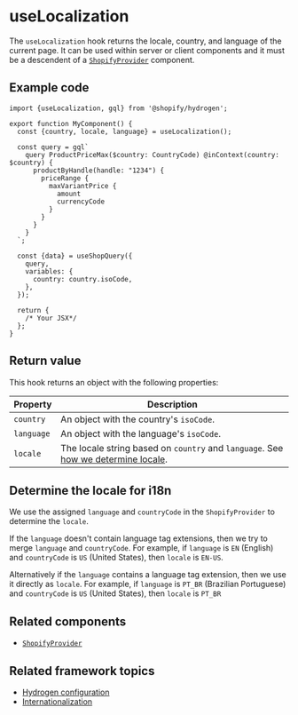 # useLocalization


The `useLocalization` hook returns the locale, country, and language of the current page. It can be used within server or client components and it must be a descendent of a [`ShopifyProvider`](/docs/components/global/shopifyprovider) component.

## Example code

```tsx
import {useLocalization, gql} from '@shopify/hydrogen';

export function MyComponent() {
  const {country, locale, language} = useLocalization();

  const query = gql`
    query ProductPriceMax($country: CountryCode) @inContext(country: $country) {
      productByHandle(handle: "1234") {
        priceRange {
          maxVariantPrice {
            amount
            currencyCode
          }
        }
      }
    }
  `;

  const {data} = useShopQuery({
    query,
    variables: {
      country: country.isoCode,
    },
  });

  return {
    /* Your JSX*/
  };
}
```

## Return value

This hook returns an object with the following properties:

| Property   | Description                                                                              |
| ---------- | ---------------------------------------------------------------------------------------- |
| `country`  | An object with the country's `isoCode`.                                       |
| `language` | An object with the language's `isoCode`.                                                 |
| `locale`   | The locale string based on `country` and `language`. See [how we determine locale](#determine-the-locale-for-i18n).  |

## Determine the locale for i18n

We use the assigned `language` and `countryCode` in the `ShopifyProvider` to determine the `locale`.

If the `language` doesn't contain language tag extensions, then we try to merge `language` and `countryCode`. For example, if `language` is `EN` (English) and `countryCode` is `US` (United States), then `locale` is `EN-US`.

Alternatively if the `language` contains a language tag extension, then we use it directly as `locale`. For example, if
`language` is `PT_BR` (Brazilian Portuguese) and `countryCode` is `US` (United States), then `locale` is `PT_BR`
## Related components

- [`ShopifyProvider`](/docs/components/global/shopifyprovider)

## Related framework topics

- [Hydrogen configuration](https://shopify.dev/custom-storefronts/hydrogen/)
- [Internationalization](https://shopify.dev/custom-storefronts/hydrogen/internationalization)

